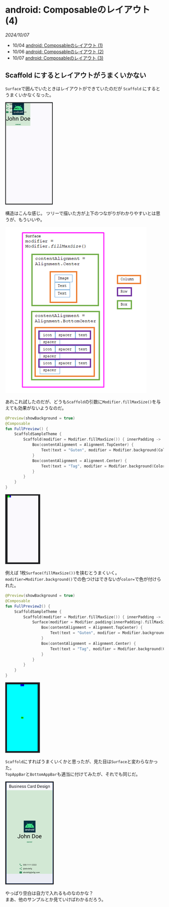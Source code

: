 # android: Composableのレイアウト (4)

<i>2024/10/07</i>

* 10/04 [android: Composableのレイアウト (1)](/2024/10/20241004-and.html)
* 10/06 [android: Composableのレイアウト (2)](/2024/10/20241006-and.html)
* 10/07 [android: Composableのレイアウト (3)](/2024/10/20241007-and.html)


## Scaffold にするとレイアウトがうまくいかない

`Surface`で囲んでいたときはレイアウトができていたのだが `Scaffold` にするとうまくいかなくなった。

![image](20241007a-2.png)

構造はこんな感じ。
ツリーで描いた方が上下のつながりがわかりやすいとは思うが、もういいや。

![image](20241008a-1.png)

あれこれ試したのだが、どうも`Scaffold`の引数に`Modifier.fillMaxSize()`を与えても効果がないようなのだ。

```kotlin
@Preview(showBackground = true)
@Composable
fun FullPreview() {
    ScaffoldSampleTheme {
        Scaffold(modifier = Modifier.fillMaxSize()) { innerPadding ->
            Box(contentAlignment = Alignment.TopCenter) {
                Text(text = "Guten", modifier = Modifier.background(Color.Blue).padding(innerPadding))
            }
            Box(contentAlignment = Alignment.Center) {
                Text(text = "Tag", modifier = Modifier.background(Color.Green).padding(innerPadding))
            }
        }
    }
}
```

![image](20241008a-2.png)

例えば 1枚`Surface(fillMaxSize())`を挟むとうまくいく。  
`modifier=Modifier.background()`での色つけはできないが`color=`で色が付けられた。

```kotlin
@Preview(showBackground = true)
@Composable
fun FullPreview2() {
    ScaffoldSampleTheme {
        Scaffold(modifier = Modifier.fillMaxSize()) { innerPadding ->
            Surface(modifier = Modifier.padding(innerPadding).fillMaxSize(), color = Color.Cyan) {
                Box(contentAlignment = Alignment.TopCenter) {
                    Text(text = "Guten", modifier = Modifier.background(Color.Blue).padding(innerPadding))
                }
                Box(contentAlignment = Alignment.Center) {
                    Text(text = "Tag", modifier = Modifier.background(Color.Green).padding(innerPadding))
                }
            }
        }
    }
}
```

![image](20241008a-3.png)

`Scaffold`にすればうまくいくかと思ったが、見た目は`Surface`と変わらなかった。  
`TopAppBar`と`BottomAppBar`も適当に付けてみたが、それでも同じだ。

![image](20241008a-4.png)

やっぱり空白は自力で入れるものなのかな？  
まあ、他のサンプルとか見ていけばわかるだろう。
